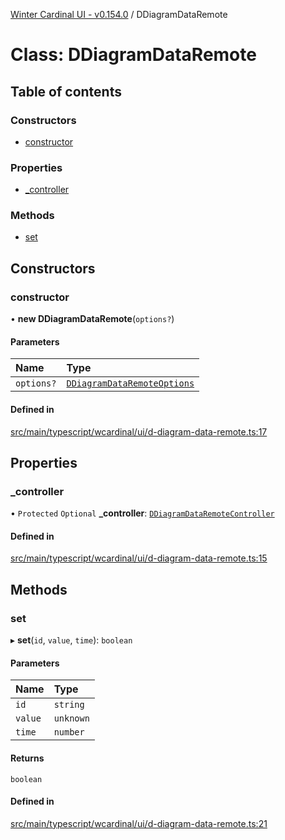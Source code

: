[Winter Cardinal UI - v0.154.0](../index.md) / DDiagramDataRemote

# Class: DDiagramDataRemote

## Table of contents

### Constructors

- [constructor](DDiagramDataRemote.md#constructor)

### Properties

- [\_controller](DDiagramDataRemote.md#_controller)

### Methods

- [set](DDiagramDataRemote.md#set)

## Constructors

### constructor

• **new DDiagramDataRemote**(`options?`)

#### Parameters

| Name | Type |
| :------ | :------ |
| `options?` | [`DDiagramDataRemoteOptions`](../interfaces/DDiagramDataRemoteOptions.md) |

#### Defined in

[src/main/typescript/wcardinal/ui/d-diagram-data-remote.ts:17](https://github.com/winter-cardinal/winter-cardinal-ui/blob/v0.154.0/src/main/typescript/wcardinal/ui/d-diagram-data-remote.ts#L17)

## Properties

### \_controller

• `Protected` `Optional` **\_controller**: [`DDiagramDataRemoteController`](../interfaces/DDiagramDataRemoteController.md)

#### Defined in

[src/main/typescript/wcardinal/ui/d-diagram-data-remote.ts:15](https://github.com/winter-cardinal/winter-cardinal-ui/blob/v0.154.0/src/main/typescript/wcardinal/ui/d-diagram-data-remote.ts#L15)

## Methods

### set

▸ **set**(`id`, `value`, `time`): `boolean`

#### Parameters

| Name | Type |
| :------ | :------ |
| `id` | `string` |
| `value` | `unknown` |
| `time` | `number` |

#### Returns

`boolean`

#### Defined in

[src/main/typescript/wcardinal/ui/d-diagram-data-remote.ts:21](https://github.com/winter-cardinal/winter-cardinal-ui/blob/v0.154.0/src/main/typescript/wcardinal/ui/d-diagram-data-remote.ts#L21)
